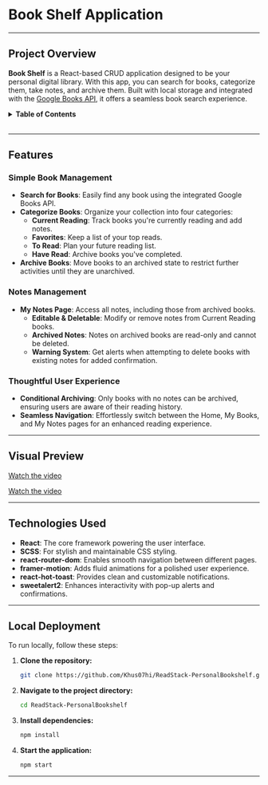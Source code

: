 # **Book Shelf Application**

---

## Project Overview

**Book Shelf** is a React-based CRUD application designed to be your personal digital library. With this app, you can search for books, categorize them, take notes, and archive them. Built with local storage and integrated with the [Google Books API](https://developers.google.com/books), it offers a seamless book search experience.

<details>
  <summary><b>Table of Contents</b></summary>
  
  - [Features](#features)
  - [Visual Preview](#visual-preview)
  - [Technologies Used](#technologies-used)
  - [Local Deployment](#local-deployment)
  
</details>
<br>

---

##  Features

### Simple Book Management
- **Search for Books**: Easily find any book using the integrated Google Books API.
- **Categorize Books**: Organize your collection into four categories:
  - **Current Reading**: Track books you're currently reading and add notes.
  - **Favorites**: Keep a list of your top reads.
  - **To Read**: Plan your future reading list.
  - **Have Read**: Archive books you've completed.
- **Archive Books**: Move books to an archived state to restrict further activities until they are unarchived.

### Notes Management
- **My Notes Page**: Access all notes, including those from archived books.
  - **Editable & Deletable**: Modify or remove notes from Current Reading books.
  - **Archived Notes**: Notes on archived books are read-only and cannot be deleted.
  - **Warning System**: Get alerts when attempting to delete books with existing notes for added confirmation.

### Thoughtful User Experience
- **Conditional Archiving**: Only books with no notes can be archived, ensuring users are aware of their reading history.
- **Seamless Navigation**: Effortlessly switch between the Home, My Books, and My Notes pages for an enhanced reading experience.

---

##  Visual Preview

[Watch the video](ReadStack-PersonalBookshelf\src\assets\VisualPreview(1).mp4)


[Watch the video](ReadStack-PersonalBookshelf\src\assets\VisualPreview(2).mp4)

---

##  Technologies Used

- **React**: The core framework powering the user interface.
- **SCSS**: For stylish and maintainable CSS styling.
- **react-router-dom**: Enables smooth navigation between different pages.
- **framer-motion**: Adds fluid animations for a polished user experience.
- **react-hot-toast**: Provides clean and customizable notifications.
- **sweetalert2**: Enhances interactivity with pop-up alerts and confirmations.

---

## Local Deployment

To run locally, follow these steps:

1. **Clone the repository:**
    ```bash
   git clone https://github.com/Khus07hi/ReadStack-PersonalBookshelf.git
    ```

2. **Navigate to the project directory:**
    ```bash
    cd ReadStack-PersonalBookshelf
    ```

3. **Install dependencies:** 
    ```bash
    npm install
    ```

4. **Start the application:**
    ```bash
    npm start
    ```

---


